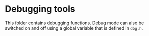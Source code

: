 
# Debugging tools

This folder contains debugging functions. Debug mode can also be switched on and off using a global variable that is defined in `dbg.h`.